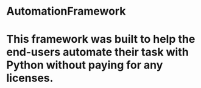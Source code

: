# AutomationFramework
# This framework was built to help the end-users automate their task with Python without paying for any licenses.
